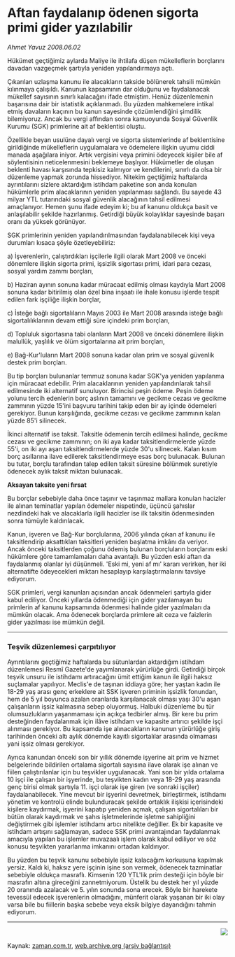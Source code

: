# Aftan faydalanıp ödenen  sigorta primi gider yazılabilir

*Ahmet Yavuz 2008.06.02*

<tr><td class="metin" colspan="2" style="padding-top: 20px; padding-left: 5px; padding-right: 10px;">Hükümet geçtiğimiz aylarda Maliye ile ihtilafa düşen mükelleflerin borçlarını davadan vazgeçmek şartıyla yeniden yapılandırmaya açtı.</td></tr><tr><td class="metin" colspan="2" style="padding-top: 20px; padding-left: 5px; padding-right: 10px;"><p>Çıkarılan uzlaşma kanunu ile alacakların takside bölünerek tahsili mümkün kılınmaya çalışıldı. Kanunun kapsamının dar olduğunu ve faydalanacak mükellef sayısının sınırlı kalacağını ifade etmiştim. Henüz düzenlemenin başarısına dair bir istatistik açıklanmadı. Bu yüzden mahkemelere intikal etmiş davaların kaçının bu kanun sayesinde çözümlendiğini şimdilik bilemiyoruz. Ancak bu vergi affından sonra kamuoyunda Sosyal Güvenlik Kurumu (SGK) primlerine ait af beklentisi oluştu.
<p> Özellikle beyan usulüne dayalı vergi ve sigorta sistemlerinde af beklentisine girildiğinde mükelleflerin uygulamalara ve ödemelere ilişkin uyumu ciddi manada aşağılara iniyor. Artık vergisini veya primini ödeyecek kişiler bile af söylentisinin neticelenmesini beklemeye başlıyor. Hükümetler de oluşan beklenti havası karşısında tepkisiz kalmıyor ve kendilerini, sınırlı da olsa bir düzenleme yapmak zorunda hissediyor. Nitekim geçtiğimiz haftalarda ayrıntılarını sizlere aktardığım istihdam paketine son anda konulan hükümlerle prim alacaklarının yeniden yapılanması sağlandı. Bu sayede 43 milyar YTL tutarındaki sosyal güvenlik alacağının tahsil edilmesi amaçlanıyor. Hemen şunu ifade edeyim ki; bu af kanunu oldukça basit ve anlaşılabilir şekilde hazırlanmış. Getirdiği büyük kolaylıklar sayesinde başarı oranı da yüksek görünüyor.
<p> SGK primlerinin yeniden yapılandırılmasından faydalanabilecek kişi veya durumları kısaca şöyle özetleyebiliriz: 
<p> a) İşverenlerin, çalıştırdıkları işçilerle ilgili olarak Mart 2008 ve önceki dönemlere ilişkin sigorta primi, işsizlik sigortası primi, idari para cezası, sosyal yardım zammı borçları,
<p> b) Haziran ayının sonuna kadar müracaat edilmiş olması kaydıyla Mart 2008 sonuna kadar bitirilmiş olan özel bina inşaatı ile ihale konusu işlerde tespit edilen fark işçiliğe ilişkin borçlar, 
<p> c) İsteğe bağlı sigortalıların Mayıs 2003 ile Mart 2008 arasında isteğe bağlı sigortalılıklarının devam ettiği süre içindeki prim borçları, 
<p> d) Topluluk sigortasına tabi olanların Mart 2008 ve önceki dönemlere ilişkin malullük, yaşlılık ve ölüm sigortalarına ait prim borçları, 
<p> e) Bağ-Kur'luların Mart 2008 sonuna kadar olan prim ve sosyal güvenlik destek prim borçları.
<p> Bu tip borçları bulunanlar temmuz sonuna kadar SGK'ya yeniden yapılanma için müracaat edebilir. Prim alacaklarının yeniden yapılandırılarak tahsil edilmesinde iki alternatif sunuluyor. Birincisi peşin ödeme. Peşin ödeme yolunu tercih edenlerin borç aslının tamamını ve gecikme cezası ve gecikme zammının yüzde 15'ini başvuru tarihini takip eden bir ay içinde ödemeleri gerekiyor. Bunun karşılığında, gecikme cezası ve gecikme zammının kalan yüzde 85'i silinecek.
<p> İkinci alternatif ise taksit. Taksitle ödemenin tercih edilmesi halinde, gecikme cezası ve gecikme zammının; on iki aya kadar taksitlendirmelerde yüzde 55'i, on iki ayı aşan taksitlendirmelerde yüzde 30'u silinecek. Kalan kısım borç asıllarına ilave edilerek taksitlendirmeye esas borç bulunacak. Bulunan bu tutar, borçlu tarafından talep edilen taksit süresine bölünmek suretiyle ödenecek aylık taksit miktarı bulunacak.
<b><p>Aksayan taksite yeni fırsat</p></b>
<p>Bu borçlar sebebiyle daha önce taşınır ve taşınmaz mallara konulan hacizler ile alınan teminatlar yapılan ödemeler nispetinde, üçüncü şahıslar nezdindeki hak ve alacaklarla ilgili hacizler ise ilk taksitin ödenmesinden sonra tümüyle kaldırılacak.
<p> Kanun, işveren ve Bağ-Kur borçlularına, 2006 yılında çıkan af kanunu ile taksitlendirip aksattıkları taksitleri yeniden başlatma imkânı da veriyor. Ancak önceki taksitlerden çoğunu ödemiş bulunan borçluların borçlarını eski hükümlere göre tamamlamaları daha avantajlı. Bu yüzden eski aftan da faydalanmış olanlar iyi düşünmeli. 'Eski mi, yeni af mı' kararı verirken, her iki alternatifte ödeyecekleri miktarı hesaplayıp karşılaştırmalarını tavsiye ediyorum.
<p> SGK primleri, vergi kanunları açısından ancak ödenmeleri şartıyla gider kabul ediliyor. Önceki yıllarda ödenmediği için gider yazılamayan bu primlerin af kanunu kapsamında ödenmesi halinde gider yazılmaları da mümkün olacak. Ama ödenecek borçlarda primlere ait ceza ve faizlerin gider yazılması ise mümkün değil. 
<hr/>
<h3><p>Teşvik düzenlemesi çarpıtılıyor </p></h3>
<p>Ayrıntılarını geçtiğimiz haftalarda bu sütunlardan aktardığım istihdam düzenlemesi Resmî Gazete'de yayımlanarak yürürlüğe girdi. Getirdiği birçok teşvik unsuru ile istihdamı artıracağını ümit ettiğim kanun ile ilgili haksız suçlamalar yapılıyor. Meclis'e de taşınan iddiaya göre; her yaştan kadın ile 18-29 yaş arası genç erkeklere ait SSK işveren priminin işsizlik fonundan, hem de 5 yıl boyunca azalan oranlarda karşılanacak olması yaşı 30'u aşan çalışanların işsiz kalmasına sebep oluyormuş. Halbuki düzenleme bu tür olumsuzlukların yaşanmaması için açıkça tedbirler almış. Bir kere bu prim desteğinden faydalanmak için ilâve istihdam ve kapasite artırıcı şekilde işçi alınması gerekiyor. Bu kapsamda işe alınacakların kanunun yürürlüğe giriş tarihinden önceki altı aylık dönemde kayıtlı sigortalılar arasında olmaması yani işsiz olması gerekiyor.
<p> Ayrıca kanundan önceki son bir yıllık dönemde işyerine ait prim ve hizmet belgelerinde bildirilen ortalama sigortalı sayısına ilave olarak işe alınan ve fiilen çalıştırılanlar için bu teşvikler uygulanacak. Yani son bir yılda ortalama 10 işçi ile çalışan bir işyerinde, bu teşvikten kadın veya 18-29 yaş arasında genç birisi olmak şartıyla 11. işçi olarak işe giren (ve sonraki işçiler) faydalanabilecek. Yine mevcut bir işyerini devretmek, birleştirmek, istihdamı yönetim ve kontrolü elinde bulunduracak şekilde ortaklık ilişkisi içerisindeki kişilere kaydırmak, işyerini kapatıp yeniden açmak, çalışan sigortalıları bir bütün olarak kaydırmak ve şahıs işletmelerinde işletme sahipliğini değiştirmek gibi işlemler istihdamı artıcı nitelikte değiller. Ek bir kapasite ve istihdam artışını sağlamayan, sadece SSK primi avantajından faydalanmak amacıyla yapılan bu işlemler muvazaalı işlem olarak kabul ediliyor ve söz konusu teşvikten yararlanma imkanını ortadan kaldırıyor. 
<p> Bu yüzden bu teşvik kanunu sebebiyle işsiz kalacağım korkusuna kapılmak yersiz. Kaldı ki, haksız yere işçinin işine son vermek, ödenecek tazminatlar sebebiyle oldukça masraflı. Kimsenin 120 YTL'lik prim desteği için böyle bir masrafın altına gireceğini zannetmiyorum. Üstelik bu destek her yıl yüzde 20 oranında azalacak ve 5. yılın sonunda sona erecek. Böyle bir harekete tevessül edecek işverenlerin olmadığını, münferit olarak yaşanan bir iki olay varsa bile bu fiillerin başka sebebe veya eksik bilgiye dayandığını tahmin ediyorum.
<p>
<hr/>
<p align="center"><img align="right" border="0" src="http://web.archive.org/web/20080602104624im_/http://medya.zaman.com.tr/2008/06/02/vergi.jpg"/>
<br/></p></p></p></p></p></p></p></p></p></p></p></p></p></p></p></p></p></p></td></tr>

Kaynak: [zaman.com.tr](http://zaman.com.tr/yazar.do?yazino=696901), [web.archive.org (arşiv bağlantısı)](http://web.archive.org/web/20080602104624/http://www.zaman.com.tr:80/yazar.do?yazino=696901)
